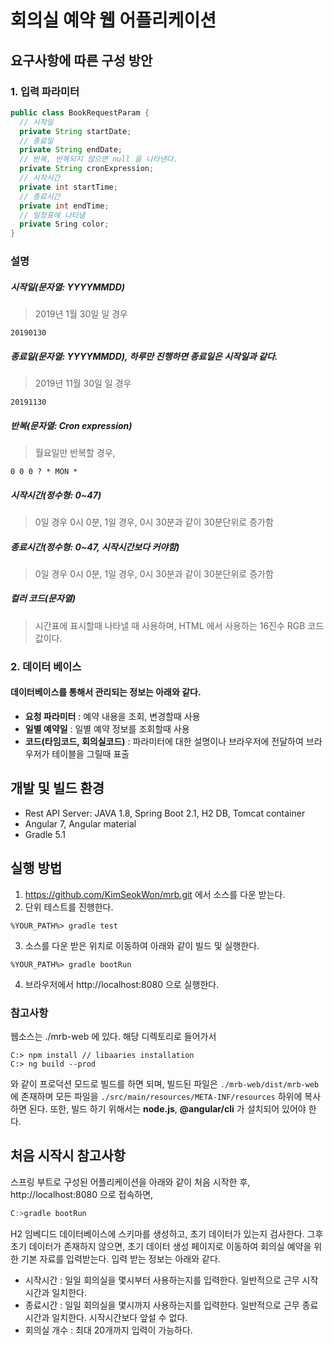  회의실 예약 웹 어플리케이션
=============================

요구사항에 따른 구성 방안
------------------------
### 1. 입력 파라미터
```java
public class BookRequestParam {
  // 시작일
  private String startDate;
  // 종료일
  private String endDate;
  // 반복, 반복되지 않으면 null 을 나타낸다.
  private String cronExpression;
  // 시작시간
  private int startTime;
  // 종료시간
  private int endTime;
  // 일정표에 나타낼 
  private Sring color;
}
```
### 설명
##### 시작일(문자열: YYYYMMDD)
> 2019년 1월 30일 일 경우
```
20190130
```
##### 종료일(문자열: YYYYMMDD), 하루만 진행하면 종료일은 시작일과 같다.
> 2019년 11월 30일 일 경우
```
20191130
```
##### 반복(문자열: Cron expression)
> 월요일만 반복할 경우, 
```
0 0 0 ? * MON *
```
##### 시작시간(정수형: 0~47) 
> 0일 경우 0시 0분, 1일 경우, 0시 30분과 같이 30분단위로 증가함
##### 종료시간(정수형: 0~47, 시작시간보다 커야함)
> 0일 경우 0시 0분, 1일 경우, 0시 30분과 같이 30분단위로 증가함

##### 컬러 코드(문자열)
> 시간표에 표시할때 나타낼 때 사용하며, HTML 에서 사용하는 16진수 RGB 코드값이다. 

### 2. 데이터 베이스
#### 데이터베이스를 통해서 관리되는 정보는 아래와 같다.
- **요청 파라미터** : 예약 내용을 조회, 변경할때 사용
- **일별 예약일** : 일별 예약 정보를 조회할때 사용
- **코드(타임코드, 회의실코드)** : 파라미터에 대한 설명이나 브라우저에 전달하여 브라우저가 테이블을 그릴때 표출

개발 및 빌드 환경
----------------
- Rest API Server: JAVA 1.8, Spring Boot 2.1, H2 DB, Tomcat container
- Angular 7, Angular material
- Gradle 5.1

## 실행 방법
1. https://github.com/KimSeokWon/mrb.git 에서 소스를 다운 받는다.
2. 단위 테스트를 진행한다.
```aidl
%YOUR_PATH%> gradle test
```
3. 소스를 다운 받은 위치로 이동하여 아래와 같이 빌드 및 실행한다. 
```
%YOUR_PATH%> gradle bootRun 
```
4. 브라우저에서 http://localhost:8080 으로 실행한다.

### 참고사항
웹소스는 ./mrb-web 에 있다. 해당 디렉토리로 들어가서 
```aidl
C:> npm install // libaaries installation 
C:> ng build --prod 
```
와 같이 프로덕션 모드로 빌드를 하면 되며, 빌드된 파일은 ```./mrb-web/dist/mrb-web``` 에 존재하며 모든 파일을 ```./src/main/resources/META-INF/resources``` 하위에 복사하면 된다.
또한, 빌드 하기 위해서는 **node.js**, **@angular/cli** 가 설치되어 있어야 한다.

처음 시작시 참고사항
----------------
스프링 부트로 구성된 어플리케이션을 아래와 같이 처음 시작한 후, http://localhost:8080 으로 접속하면,  
```gradle
C:>gradle bootRun
``` 
H2 임베디드 데이터베이스에 스키마를 생성하고, 초기 데이터가 있는지 검사한다.
그후 초기 데이터가 존재하지 않으면, 초기 데이터 생성 페이지로 이동하여 회의실 예약을 위한 기본 자료를 입력받는다.
입력 받는 정보는 아래와 같다.
* 시작시간 : 일일 회의실을 몇시부터 사용하는지를 입력한다. 일반적으로 근무 시작 시간과 일치한다.
* 종료시간 : 일일 회의실을 몇시까지 사용하는지를 입력한다. 일반적으로 근무 종료 시간과 일치한다. 시작시간보다 앞설 수 없다.
* 회의실 개수 : 최대 20개까지 입력이 가능하다.
